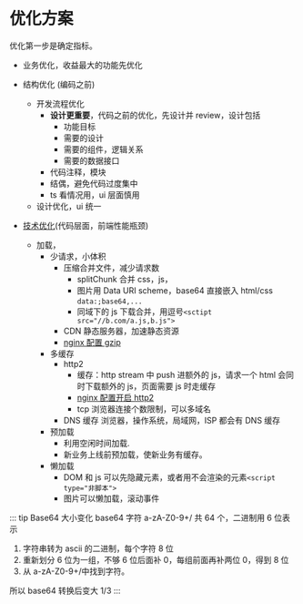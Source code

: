 # 优化方案

优化第一步是确定指标。

- 业务优化，收益最大的功能先优化
- 结构优化 (编码之前)

  - 开发流程优化
    - **设计更重要**，代码之前的优化，先设计并 review，设计包括
      - 功能目标
      - 需要的设计
      - 需要的组件，逻辑关系
      - 需要的数据接口
    - 代码注释，模块
    - 结偶，避免代码过度集中
    - ts 看情况用，ui 层面慎用
  - 设计优化，ui 统一

- [技术优化](/frontend/%E4%BC%98%E5%8C%96.html)(代码层面，前端性能瓶颈)
  - 加载，
    - 少请求，小体积
      - 压缩合并文件，减少请求数
        - splitChunk 合并 css，js，
        - 图片用 Data URI scheme，base64 直接嵌入 html/css `data:;base64,...`
        - 同域下的 js 下载合并，用逗号`<sctipt src="//b.com/a.js,b.js">`
      - CDN 静态服务器，加速静态资源
      - [nginx 配置 gzip](/frontend/nginx.html#开启-gzip)
    - 多缓存
      - http2
        - 缓存：http stream 中 push 进额外的 js，请求一个 html 会同时下载额外的 js，页面需要 js 时走缓存
        - [nginx 配置开启 http2](<(/frontend/nginx.html#开启-http2)>)
        - tcp 浏览器连接个数限制，可以多域名
      - DNS 缓存
        浏览器，操作系统，局域网，ISP 都会有 DNS 缓存
    - 预加载
      - 利用空闲时间加载.
      - 新业务上线前预加载，使新业务有缓存。
    - 懒加载
      - DOM 和 js 可以先隐藏元素，或者用不会渲染的元素`<script type="非脚本">`
      - 图片可以懒加载，滚动事件

::: tip Base64 大小变化
base64 字符 a-zA-Z0-9+/ 共 64 个，二进制用 6 位表示

1. 字符串转为 ascii 的二进制，每个字符 8 位
2. 重新划分 6 位为一组，不够 6 位后面补 0，每组前面再补两位 0，得到 8 位
3. 从 a-zA-Z0-9+/中找到字符。

所以 base64 转换后变大 1/3
:::
